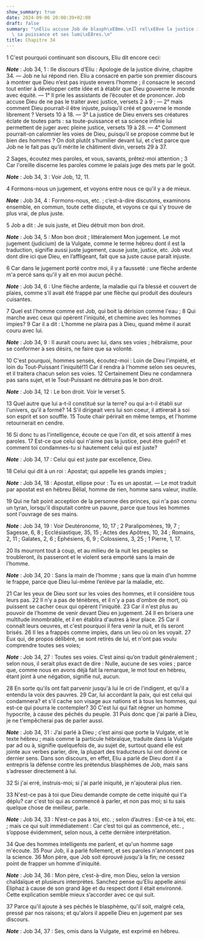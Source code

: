```yaml
---
show_summary: true
date: 2024-09-06 20:00:39+02:00
draft: false
summary: "\nEliu accuse Job de blasph\xE8me.\nIl rel\xE8ve la justice infinie de Dieu,\
  \ sa puissance et ses lumi\xE8res.\n"
title: Chapitre 34
---
```





1 C'est pourquoi continuant son discours, Eliu dit encore ceci:

***Note*** :  Job 34, 1 : IIe discours d’Eliu : Apologie de la justice divine, chapitre 34. ― Job ne lui répond rien. Eliu a consacré en partie son premier discours à montrer que Dieu n’est pas injuste envers l’homme ; il consacre le second tout entier à développer cette idée et à établir que Dieu gouverne le monde avec équité. ― 1° Il prie les assistants de l’écouter et de prononcer. Job accuse Dieu de ne pas le traiter avec justice, versets 2 à 9 ; ― 2° mais comment Dieu pourrait-il être injuste, puisqu’il créé et gouverne le monde librement ? Versets 10 à 18. ― 3° La justice de Dieu envers ses créatures éclate de toutes parts : sa toute-puissance et sa science infinie lui permettent de juger avec pleine justice, versets 19 à 28. ― 4° Comment pourrait-on calomnier les voies de Dieu, puisqu’il se propose comme but le bien des hommes ? On doit plutôt s’humilier devant lui, et c’est parce que Job ne le fait pas qu’il mérite le châtiment divin, versets 29 à 37.


2 Sages, écoutez mes paroles, et vous, savants, prêtez-moi attention ; 3 Car l'oreille discerne les paroles comme le palais juge des mets par le goût.

***Note*** :  Job 34, 3 : Voir Job, 12, 11.

4 Formons-nous un jugement, et voyons entre nous ce qu'il y a de mieux.

***Note*** :  Job 34, 4 : Formons-nous, etc. ; c’est-à-dire discutons, examinons ensemble, en commun, toute cette dispute, et voyons ce qui s’y trouve de plus vrai, de plus juste.


5 Job a dit : Je suis juste, et Dieu détruit mon bon droit.

***Note*** :  Job 34, 5 : Mon bon droit ; littéralement Mon jugement. Le mot jugement (judicium) de la Vulgate, comme le terme hébreu dont il est la traduction, signifie aussi juste jugement, cause juste, justice, etc. Job veut dont dire ici que Dieu, en l’affligeant, fait que sa juste cause paraît injuste.

6 Car dans le jugement porté contre moi, il y a fausseté : une flèche ardente m'a percé sans qu'il y ait en moi aucun péché.

***Note*** :  Job 34, 6 : Une flèche ardente, la maladie qui l’a blessé et couvert de plaies, comme s’il avait été frappé par une flèche qui produit des douleurs cuisantes.

7 Quel est l'homme comme est Job, qui boit la dérision comme l'eau ; 8 Qui marche avec ceux qui opèrent l'iniquité, et chemine avec les hommes impies? 9 Car il a dit : L'homme ne plaira pas à Dieu, quand même il aurait couru avec lui.

***Note*** :  Job 34, 9 : Il aurait couru avec lui, dans ses voies ; hébraïsme, pour se conformer à ses désirs, ne faire que sa volonté.


10 C'est pourquoi, hommes sensés, écoutez-moi : Loin de Dieu l'impiété, et loin du Tout-Puissant l'iniquité!11 Car il rendra à l'homme selon ses oeuvres, et il traitera chacun selon ses voies. 12 Certainement Dieu ne condamnera pas sans sujet, et le Tout-Puissant ne détruira pas le bon droit.

***Note*** :  Job 34, 12 : Le bon droit. Voir le verset 5.

13 Quel autre que lui a-t-il constitué sur la terre? ou qui a-t-il établi sur l'univers, qu'il a formé? 14 S'il dirigeait vers lui son coeur, il attirerait à soi son esprit et son souffle. 15 Toute chair périrait en même temps, et l'homme retournerait en cendre.


16 Si donc tu as l'intelligence, écoute ce que l'on dit, et sois attentif à mes paroles. 17 Est-ce que celui qui n'aime pas la justice, peut être guéri? et comment toi condamnes-tu si hautement celui qui est juste?

***Note*** :  Job 34, 17 : Celui qui est juste par excellence, Dieu.

18 Celui qui dit à un roi : Apostat; qui appelle les grands impies ;

***Note*** :  Job 34, 18 : Apostat, ellipse pour : Tu es un apostat. ― Le mot traduit par apostat est en hébreu Bélial, homme de rien, homme sans valeur, inutile.

19 Qui ne fait point acception de la personne des princes, qui n'a pas connu un tyran, lorsqu'il disputait contre un pauvre, parce que tous les hommes sont l'ouvrage de ses mains.

***Note*** :  Job 34, 19 : Voir Deutéronome, 10, 17 ; 2 Paralipomènes, 19, 7 ; Sagesse, 6, 8 ; Ecclésiastique, 35, 15 ; Actes des Apôtres, 10, 34 ; Romains, 2, 11 ; Galates, 2, 6 ; Ephésiens, 6, 9 ; Colossiens, 3, 25 ; 1 Pierre, 1, 17.

20 Ils mourront tout à coup, et au milieu de la nuit les peuples se troubleront, ils passeront et le violent sera emporté sans la main de l'homme.

***Note*** :  Job 34, 20 : Sans la main de l’homme ; sans que la main d’un homme le frappe, parce que Dieu lui-même l’enlève par la maladie, etc.

21 Car les yeux de Dieu sont sur les voies des hommes, et il considère tous leurs pas. 22 Il n'y a pas de ténèbres, et il n'y a pas d'ombre de mort, où puissent se cacher ceux qui opèrent l'iniquité. 23 Car il n'est plus au pouvoir de l'homme de venir devant Dieu en jugement. 24 Il en brisera une multitude innombrable, et il en établira d'autres à leur place. 25 Car il connaît leurs oeuvres, et c'est pourquoi il fera venir la nuit, et ils seront brisés. 26 Il les a frappés comme impies, dans un lieu où on les voyait. 27 Eux qui, de propos délibéré, se sont retirés de lui, et n'ont pas voulu comprendre toutes ses voies;

***Note*** :  Job 34, 27 : Toutes ses voies. C’est ainsi qu’on traduit généralement ; selon nous, il serait plus exact de dire : Nulle, aucune de ses voies ; parce que, comme nous en avons déjà fait la remarque, le mot tout en hébreu, étant joint à une négation, signifie nul, aucun.

28 En sorte qu'ils ont fait parvenir jusqu'à lui le cri de l'indigent, et qu'il a entendu la voix des pauvres. 29 Car, lui accordant la paix, qui est celui qui condamnera? et s'il cache son visage aux nations et à tous les hommes, qui est-ce qui pourra le contempler? 30 C'est lui qui fait régner un homme hypocrite, à cause des péchés du peuple. 31 Puis donc que j'ai parlé à Dieu, je ne t'empêcherai pas de parler aussi.

***Note*** :  Job 34, 31 : J’ai parlé à Dieu ; c’est ainsi que porte la Vulgate, et le texte hébreu ; mais comme la particule hébraïque, traduite dans la Vulgate par ad ou à, signifie quelquefois de, au sujet de, surtout quand elle est jointe aux verbes parler, dire, la plupart des traducteurs lui ont donné ce dernier sens. Dans son discours, en effet, Eliu a parlé de Dieu dont il a entrepris la défense contre les prétendus blasphèmes de Job, mais sans s’adresser directement à lui.

32 Si j'ai erré, instruis-moi; si j'ai parlé iniquité, je n'ajouterai plus rien.


33 N'est-ce pas à toi que Dieu demande compte de cette iniquité qui t'a déplu? car c'est toi qui as commencé à parler, et non pas moi; si tu sais quelque chose de meilleur, parle.

***Note*** :  Job 34, 33 : N’est-ce pas à toi, etc. ; selon d’autres : Est-ce à toi, etc. ; mais ce qui suit immédiatement : Car c’est toi qui as commencé, etc. , s’oppose évidemment, selon nous, à cette dernière interprétation.

34 Que des hommes intelligents me parlent, et qu'un homme sage m'écoute. 35 Pour Job, il a parlé follement, et ses paroles n'annoncent pas la science. 36 Mon père, que Job soit éprouvé jusqu'à la fin; ne cessez point de frapper un homme d'iniquité.

***Note*** :  Job 34, 36 : Mon père, c’est-à-dire, mon Dieu, selon la version chaldaïque et plusieurs interprètes. Sanchez pense qu’Eliu appelle ainsi Eliphaz à cause de son grand âge et du respect dont il était environné. Cette explication semble mieux s’accorder avec ce qui suit.

37 Parce qu'il ajoute à ses péchés le blasphème, qu'il soit, malgré cela, pressé par nos raisons; et qu'alors il appelle Dieu en jugement par ses discours.

***Note*** :  Job 34, 37 : Ses, omis dans la Vulgate, est exprimé en hébreu.

